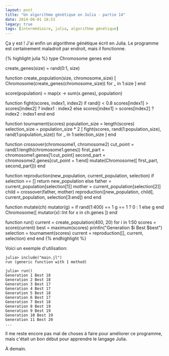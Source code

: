```yaml
---
layout: post
title: "Un algorithme génétique en Julia - partie 14"
date: 2014-06-01 18:53
legacy: true
tags: [intermédiaire, julia, algorithme génétique]
---
```




Ça y est ! J'ai enfin un algorithme génétique écrit en Julia. Le programme
est certainement maladroit par endroit, mais il fonctionne.

<!-- more -->

{% highlight julia %}
type Chromosome
  genes
end

create_genes(size) = rand(0:1, size)

function create_population(size, chromosome_size)
  [ Chromosome(create_genes(chromosome_size)) for _ in 1:size ]
end

score(population) = map(x -> sum(x.genes), population)

function fight(scores, index1, index2)
  if rand() < 0.8
    scores[index1] > scores[index2] ? index1 : index2
  else
    scores[index1] > scores[index2] ? index2 : index1
  end
end

function tournament(scores)
  population_size = length(scores)
  selection_size = population_size * 2
  [ fight(scores, rand(1:population_size), rand(1:population_size))
    for _ in 1:selection_size ]
end

function crossover(chromosome1, chromosome2)
  cut_point = rand(1:length(chromosome1.genes))
  first_part = chromosome1.genes[1:cut_point]
  second_part = chromosome2.genes[cut_point + 1:end]
  mutate(Chromosome([ first_part, second_part]))
end

function reproduction(new_population, current_population, selection)
  if selection == []
    return new_population
  else
    father = current_population[selection[1]]
    mother = current_population[selection[2]]
    child = crossover(father, mother)
    reproduction([new_population, child], current_population, selection[3:end])
  end
end

function mutate(ch)
  mutator(g) = if rand(1:400) == 1
    g == 1 ? 0 : 1
  else
    g
  end
  Chromosome([ mutator(x)::Int for x in ch.genes ])
end

function run()
  current = create_population(400, 20)
  for i in 1:50
    scores = score(current)
    best = maximum(scores)
    println("Generation $i Best $best")
    selection = tournament(scores)
    current = reproduction([], current, selection)
  end
end
{% endhighlight %}

Voici un exemple d'utilisation:

    julia> include("main.jl")
    run (generic function with 1 method)

    julia> run()
    Generation 1 Best 18
    Generation 2 Best 18
    Generation 3 Best 17
    Generation 4 Best 17
    Generation 5 Best 18
    Generation 6 Best 17
    Generation 7 Best 18
    Generation 8 Best 19
    Generation 9 Best 19
    Generation 10 Best 19
    Generation 11 Best 20
    ...

Il me reste encore pas mal de choses à faire pour améliorer ce programme,
mais c'était un bon début pour apprendre le langage Julia.



À demain.


